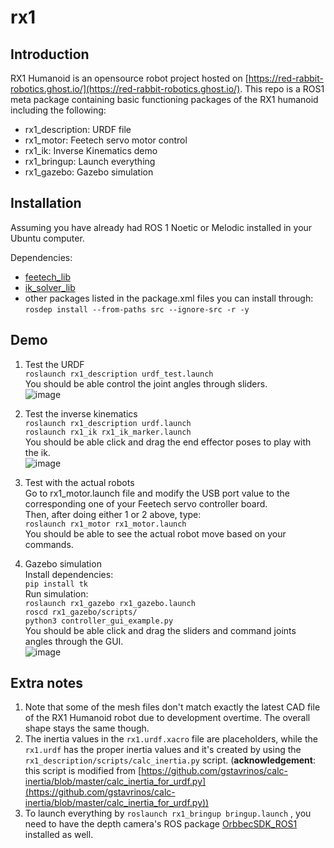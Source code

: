 # rx1

## Introduction
RX1 Humanoid is an opensource robot project hosted on [https://red-rabbit-robotics.ghost.io/](https://red-rabbit-robotics.ghost.io/). This repo is a ROS1 meta package containing basic functioning packages of the RX1 humanoid including the following:  

* rx1_description: URDF file  
* rx1_motor: Feetech servo motor control
* rx1_ik: Inverse Kinematics demo
* rx1_bringup: Launch everything
* rx1_gazebo: Gazebo simulation

## Installation
Assuming you have already had ROS 1 Noetic or Melodic installed in your Ubuntu computer.

Dependencies:

* [feetech_lib](https://github.com/Red-Rabbit-Robotics/feetech_lib)
* [ik\_solver\_lib](https://github.com/Red-Rabbit-Robotics/ik_solver_lib)
* other packages listed in the package.xml files you can install through:  
`rosdep install --from-paths src --ignore-src -r -y`

## Demo
1. Test the URDF  
`roslaunch rx1_description urdf_test.launch`  
You should be able control the joint angles through sliders.  
![image](https://github.com/Red-Rabbit-Robotics/rx1/blob/master/media/urdf_test.gif)  

2. Test the inverse kinematics  
`roslaunch rx1_description urdf.launch`  
`roslaunch rx1_ik rx1_ik_marker.launch`  
You should be able click and drag the end effector poses to play with the ik.  
![image](https://github.com/Red-Rabbit-Robotics/rx1/blob/master/media/ik.gif)  

3. Test with the actual robots  
Go to rx1_motor.launch file and modify the USB port value to the corresponding one of your Feetech servo controller board.  
Then, after doing either 1 or 2 above, type:  
`roslaunch rx1_motor rx1_motor.launch`   
You should be able to see the actual robot move based on your commands.

4. Gazebo simulation  
Install dependencies:  
`pip install tk`  
Run simulation:  
`roslaunch rx1_gazebo rx1_gazebo.launch`  
`roscd rx1_gazebo/scripts/`  
`python3 controller_gui_example.py`  
You should be able click and drag the sliders and command joints angles through the GUI.  
![image](https://github.com/Red-Rabbit-Robotics/rx1/blob/master/media/gazebo.gif)  

## Extra notes

1. Note that some of the mesh files don't match exactly the latest CAD file of the RX1 Humanoid robot due to development overtime. The overall shape stays the same though.
2. The inertia values in the `rx1.urdf.xacro` file are placeholders, while the `rx1.urdf` has the proper inertia values and it's created by using the `rx1_description/scripts/calc_inertia.py` script. (**acknowledgement**: this script is modified from [https://github.com/gstavrinos/calc-inertia/blob/master/calc_inertia_for_urdf.py](https://github.com/gstavrinos/calc-inertia/blob/master/calc_inertia_for_urdf.py))
3. To launch everything by `roslaunch rx1_bringup bringup.launch` , you need to have the depth camera's ROS package [OrbbecSDK_ROS1](https://github.com/orbbec/OrbbecSDK_ROS1) installed as well.
